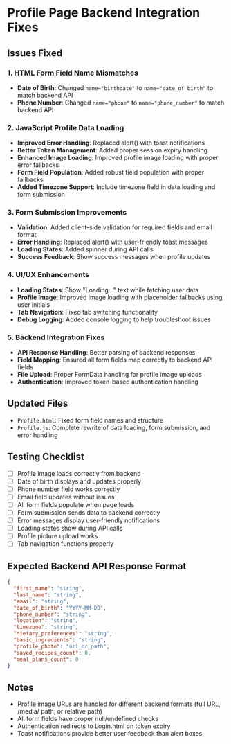 # Profile Page Backend Integration Fixes

## Issues Fixed

### 1. HTML Form Field Name Mismatches
- **Date of Birth**: Changed `name="birthdate"` to `name="date_of_birth"` to match backend API
- **Phone Number**: Changed `name="phone"` to `name="phone_number"` to match backend API

### 2. JavaScript Profile Data Loading
- **Improved Error Handling**: Replaced alert() with toast notifications
- **Better Token Management**: Added proper session expiry handling
- **Enhanced Image Loading**: Improved profile image loading with proper error fallbacks
- **Form Field Population**: Added robust field population with proper fallbacks
- **Added Timezone Support**: Include timezone field in data loading and form submission

### 3. Form Submission Improvements
- **Validation**: Added client-side validation for required fields and email format
- **Error Handling**: Replaced alert() with user-friendly toast messages
- **Loading States**: Added spinner during API calls
- **Success Feedback**: Show success messages when profile updates

### 4. UI/UX Enhancements
- **Loading States**: Show "Loading..." text while fetching user data
- **Profile Image**: Improved image loading with placeholder fallbacks using user initials
- **Tab Navigation**: Fixed tab switching functionality
- **Debug Logging**: Added console logging to help troubleshoot issues

### 5. Backend Integration Fixes
- **API Response Handling**: Better parsing of backend responses
- **Field Mapping**: Ensured all form fields map correctly to backend API fields
- **File Upload**: Proper FormData handling for profile image uploads
- **Authentication**: Improved token-based authentication handling

## Updated Files
- `Profile.html`: Fixed form field names and structure
- `Profile.js`: Complete rewrite of data loading, form submission, and error handling

## Testing Checklist
- [ ] Profile image loads correctly from backend
- [ ] Date of birth displays and updates properly
- [ ] Phone number field works correctly
- [ ] Email field updates without issues
- [ ] All form fields populate when page loads
- [ ] Form submission sends data to backend correctly
- [ ] Error messages display user-friendly notifications
- [ ] Loading states show during API calls
- [ ] Profile picture upload works
- [ ] Tab navigation functions properly

## Expected Backend API Response Format
```json
{
  "first_name": "string",
  "last_name": "string", 
  "email": "string",
  "date_of_birth": "YYYY-MM-DD",
  "phone_number": "string",
  "location": "string",
  "timezone": "string",
  "dietary_preferences": "string",
  "basic_ingredients": "string",
  "profile_photo": "url_or_path",
  "saved_recipes_count": 0,
  "meal_plans_count": 0
}
```

## Notes
- Profile image URLs are handled for different backend formats (full URL, /media/ path, or relative path)
- All form fields have proper null/undefined checks
- Authentication redirects to Login.html on token expiry
- Toast notifications provide better user feedback than alert boxes
